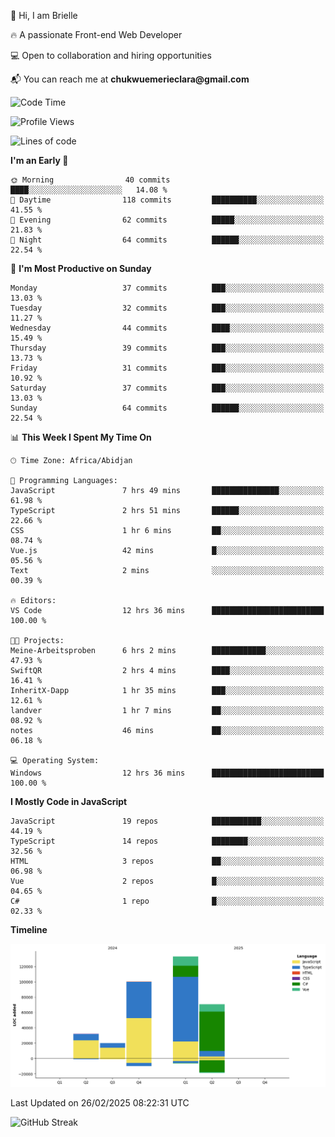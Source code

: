 <div align="left">
  <p>👋 Hi, I am Brielle</p>
  <p>🔥 A passionate Front-end Web Developer</p>
  <p>💻 Open to collaboration and hiring opportunities</p>
  <p>📬 You can reach me at <strong>chukwuemerieclara@gmail.com</strong></p>
</div>


 
 <!--START_SECTION:waka-->
![Code Time](http://img.shields.io/badge/Code%20Time-503%20hrs%2031%20mins-blue)

![Profile Views](http://img.shields.io/badge/Profile%20Views-18-blue)

![Lines of code](https://img.shields.io/badge/From%20Hello%20World%20I%27ve%20Written-226.6%20thousand%20lines%20of%20code-blue)

**I'm an Early 🐤** 

```text
🌞 Morning                40 commits          ████░░░░░░░░░░░░░░░░░░░░░   14.08 % 
🌆 Daytime                118 commits         ██████████░░░░░░░░░░░░░░░   41.55 % 
🌃 Evening                62 commits          █████░░░░░░░░░░░░░░░░░░░░   21.83 % 
🌙 Night                  64 commits          ██████░░░░░░░░░░░░░░░░░░░   22.54 % 
```
📅 **I'm Most Productive on Sunday** 

```text
Monday                   37 commits          ███░░░░░░░░░░░░░░░░░░░░░░   13.03 % 
Tuesday                  32 commits          ███░░░░░░░░░░░░░░░░░░░░░░   11.27 % 
Wednesday                44 commits          ████░░░░░░░░░░░░░░░░░░░░░   15.49 % 
Thursday                 39 commits          ███░░░░░░░░░░░░░░░░░░░░░░   13.73 % 
Friday                   31 commits          ███░░░░░░░░░░░░░░░░░░░░░░   10.92 % 
Saturday                 37 commits          ███░░░░░░░░░░░░░░░░░░░░░░   13.03 % 
Sunday                   64 commits          ██████░░░░░░░░░░░░░░░░░░░   22.54 % 
```


📊 **This Week I Spent My Time On** 

```text
🕑︎ Time Zone: Africa/Abidjan

💬 Programming Languages: 
JavaScript               7 hrs 49 mins       ███████████████░░░░░░░░░░   61.98 % 
TypeScript               2 hrs 51 mins       ██████░░░░░░░░░░░░░░░░░░░   22.66 % 
CSS                      1 hr 6 mins         ██░░░░░░░░░░░░░░░░░░░░░░░   08.74 % 
Vue.js                   42 mins             █░░░░░░░░░░░░░░░░░░░░░░░░   05.56 % 
Text                     2 mins              ░░░░░░░░░░░░░░░░░░░░░░░░░   00.39 % 

🔥 Editors: 
VS Code                  12 hrs 36 mins      █████████████████████████   100.00 % 

🐱‍💻 Projects: 
Meine-Arbeitsproben      6 hrs 2 mins        ████████████░░░░░░░░░░░░░   47.93 % 
SwiftQR                  2 hrs 4 mins        ████░░░░░░░░░░░░░░░░░░░░░   16.41 % 
InheritX-Dapp            1 hr 35 mins        ███░░░░░░░░░░░░░░░░░░░░░░   12.61 % 
landver                  1 hr 7 mins         ██░░░░░░░░░░░░░░░░░░░░░░░   08.92 % 
notes                    46 mins             ██░░░░░░░░░░░░░░░░░░░░░░░   06.18 % 

💻 Operating System: 
Windows                  12 hrs 36 mins      █████████████████████████   100.00 % 
```

**I Mostly Code in JavaScript** 

```text
JavaScript               19 repos            ███████████░░░░░░░░░░░░░░   44.19 % 
TypeScript               14 repos            ████████░░░░░░░░░░░░░░░░░   32.56 % 
HTML                     3 repos             ██░░░░░░░░░░░░░░░░░░░░░░░   06.98 % 
Vue                      2 repos             █░░░░░░░░░░░░░░░░░░░░░░░░   04.65 % 
C#                       1 repo              █░░░░░░░░░░░░░░░░░░░░░░░░   02.33 % 
```



**Timeline**

![Lines of Code chart](https://raw.githubusercontent.com/Brielle28/Brielle28/main/assets/bar_graph.png)


 Last Updated on 26/02/2025 08:22:31 UTC
<!--END_SECTION:waka-->

![GitHub Streak](https://github-readme-streak-stats.herokuapp.com/?user=Brielle28)



